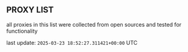 ## PROXY LIST

all proxies in this list were collected from open sources and tested for functionality

last update: `2025-03-23 18:52:27.311421+00:00` UTC